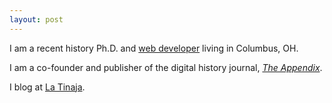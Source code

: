 ```yaml
---
layout: post
---
```


I am a recent history Ph.D. and [web developer](http://foamgarden.com) living in Columbus, OH.

I am a co-founder and publisher of the digital history journal, [_The Appendix_](http://theappendix.net).

I blog at [La Tinaja](http://tinaja.computer).